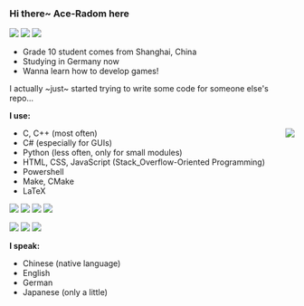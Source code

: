 ### Hi there~ Ace-Radom here

<img src="https://img.shields.io/badge/OS-Windows%2011-blue" /> <img src="https://img.shields.io/badge/Compiler-MinGW-blue" /> <img src="https://img.shields.io/badge/Editor-Visual%20Studio%20Code-blue" />

- Grade 10 student comes from Shanghai, China
- Studying in Germany now
- Wanna learn how to develop games!

I actually ~just~ started trying to write some code for someone else's repo...

**I use:**

<img align="right" src="https://github-readme-stats.vercel.app/api/top-langs/?username=Ace-Radom&layout=compact&hide_border=false&langs_count=10&PAT_1" />

- C, C++ (most often)
- C# (especially for GUIs)
- Python (less often, only for small modules)
- HTML, CSS, JavaScript (Stack_Overflow-Oriented Programming)
- Powershell
- Make, CMake
- LaTeX

<img src="https://img.shields.io/badge/C%2C%20C%2B%2B-MinGW%208.1.0-yellowgreen" /> <img src="https://img.shields.io/badge/C%23-VS2022-red" /> <img src="https://img.shields.io/badge/Python-cPython%203.10.8-blue" /> <img src="https://img.shields.io/badge/LaTeX-TeX%20Live%202022-lightgrey" />

<img src="https://img.shields.io/badge/Powershell-5.1-blue" /> <img src="https://img.shields.io/badge/Make-4.2.1-lightgrey" /> <img src="https://img.shields.io/badge/CMake-3.24.2-red" />

**I speak:**

- Chinese (native language)
- English
- German
- Japanese (only a little)
